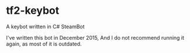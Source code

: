 # tf2-keybot
A keybot written in C# SteamBot

I've written this bot in December 2015, And I do not recommend running it again, as most of it is outdated.